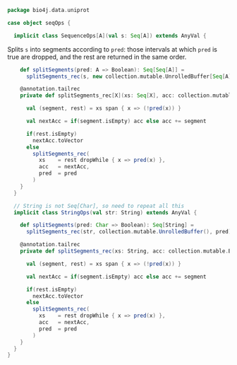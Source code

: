 
```scala
package bio4j.data.uniprot

case object seqOps {

  implicit class SequenceOps[A](val s: Seq[A]) extends AnyVal {
```


Splits `s` into segments according to `pred`: those intervals at which `pred` is true are dropped, and the rest are returned in the same order.


```scala
    def splitSegments(pred: A => Boolean): Seq[Seq[A]] =
      splitSegments_rec(s, new collection.mutable.UnrolledBuffer[Seq[A]](), pred)

    @annotation.tailrec
    private def splitSegments_rec[X](xs: Seq[X], acc: collection.mutable.UnrolledBuffer[Seq[X]], pred: X => Boolean): Seq[Seq[X]] = {

      val (segment, rest) = xs span { x => (!pred(x)) }

      val nextAcc = if(segment.isEmpty) acc else acc += segment

      if(rest.isEmpty)
        nextAcc.toVector
      else
        splitSegments_rec(
          xs    = rest dropWhile { x => pred(x) },
          acc   = nextAcc,
          pred  = pred
        )
    }
  }

  // String is not Seq[Char], so need to repeat all this
  implicit class StringOps(val str: String) extends AnyVal {

    def splitSegments(pred: Char => Boolean): Seq[String] =
      splitSegments_rec(str, collection.mutable.UnrolledBuffer(), pred)

    @annotation.tailrec
    private def splitSegments_rec(xs: String, acc: collection.mutable.Buffer[String], pred: Char => Boolean): Seq[String] = {

      val (segment, rest) = xs span { x => (!pred(x)) }

      val nextAcc = if(segment.isEmpty) acc else acc += segment

      if(rest.isEmpty)
        nextAcc.toVector
      else
        splitSegments_rec(
          xs    = rest dropWhile { x => pred(x) },
          acc   = nextAcc,
          pred  = pred
        )
    }
  }
}

```




[test/scala/LineParsingSpeed.scala]: ../../test/scala/LineParsingSpeed.scala.md
[test/scala/lines.scala]: ../../test/scala/lines.scala.md
[test/scala/testData.scala]: ../../test/scala/testData.scala.md
[test/scala/FlatFileEntry.scala]: ../../test/scala/FlatFileEntry.scala.md
[test/scala/EntryParsingSpeed.scala]: ../../test/scala/EntryParsingSpeed.scala.md
[test/scala/FileReadSpeed.scala]: ../../test/scala/FileReadSpeed.scala.md
[test/scala/SeqOps.scala]: ../../test/scala/SeqOps.scala.md
[main/scala/entry.scala]: entry.scala.md
[main/scala/flat/SequenceData.scala]: flat/SequenceData.scala.md
[main/scala/flat/KW.scala]: flat/KW.scala.md
[main/scala/flat/ID.scala]: flat/ID.scala.md
[main/scala/flat/RC.scala]: flat/RC.scala.md
[main/scala/flat/DT.scala]: flat/DT.scala.md
[main/scala/flat/Entry.scala]: flat/Entry.scala.md
[main/scala/flat/GN.scala]: flat/GN.scala.md
[main/scala/flat/parsers.scala]: flat/parsers.scala.md
[main/scala/flat/RG.scala]: flat/RG.scala.md
[main/scala/flat/DR.scala]: flat/DR.scala.md
[main/scala/flat/OG.scala]: flat/OG.scala.md
[main/scala/flat/RL.scala]: flat/RL.scala.md
[main/scala/flat/SQ.scala]: flat/SQ.scala.md
[main/scala/flat/PE.scala]: flat/PE.scala.md
[main/scala/flat/OS.scala]: flat/OS.scala.md
[main/scala/flat/CC.scala]: flat/CC.scala.md
[main/scala/flat/OX.scala]: flat/OX.scala.md
[main/scala/flat/OH.scala]: flat/OH.scala.md
[main/scala/flat/RN.scala]: flat/RN.scala.md
[main/scala/flat/DE.scala]: flat/DE.scala.md
[main/scala/flat/RA.scala]: flat/RA.scala.md
[main/scala/flat/RX.scala]: flat/RX.scala.md
[main/scala/flat/FT.scala]: flat/FT.scala.md
[main/scala/flat/AC.scala]: flat/AC.scala.md
[main/scala/flat/RP.scala]: flat/RP.scala.md
[main/scala/flat/lineTypes.scala]: flat/lineTypes.scala.md
[main/scala/flat/RT.scala]: flat/RT.scala.md
[main/scala/seqOps.scala]: seqOps.scala.md